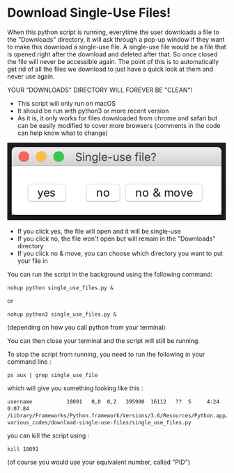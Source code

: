 # Download Single-Use Files!

When this python script is running, everytime the user downloads a file to the "Downloads" directory, it will ask through a pop-up window if they want to make this download a single-use file. A single-use file would be a file that is opened right after the download and deleted after that. So once closed the file will never be accessible again. The point of this is to automatically get rid of all the files we download to just have a quick look at them and never use again.

YOUR "DOWNLOADS" DIRECTORY WILL FOREVER BE "CLEAN"!

 - This script will only run on macOS
 - It should be run with python3 or more recent version
 - As it is, it only works for files downloaded from chrome and safari but can be easily modified to cover more browsers (comments in the code can help know what to change)


![pop-up window that will appear when a file is downloaded](img/popup.png)

- If you click yes, the file will open and it will be single-use
- If you click no, the file won't open but will remain in the "Downloads" directory
- If you click no & move, you can choose which directory you want to put your file in

You can run the script in the background using the following command: <br/>
```
nohup python single_use_files.py &
```
or <br/>
```
nohup python3 single_use_files.py &
```
(depending on how you call python from your terminal)

You can then close your terminal and the script will still be running.

To stop the script from running, you need to run the following in your command line : <br/>
```
ps aux | grep single_use_file
```

which will give you something looking like this : <br/>
```
username           18091   0,0  0,2   395900  16112   ??  S     4:24     0:07.84 /Library/Frameworks/Python.framework/Versions/3.6/Resources/Python.app/Contents/MacOS/Python various_codes/download-single-use-files/single_use_files.py
```

you can kill the script using :
```
kill 18091
```
(of course you would use your equivalent number, called "PID")
